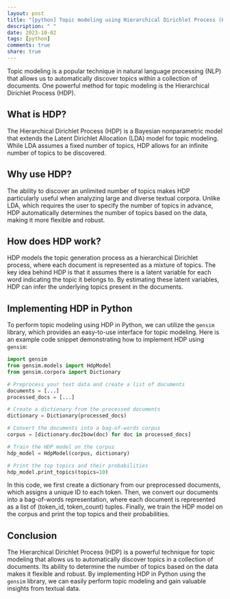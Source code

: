 ```yaml
---
layout: post
title: "[python] Topic modeling using Hierarchical Dirichlet Process (HDP)"
description: " "
date: 2023-10-02
tags: [python]
comments: true
share: true
---
```


Topic modeling is a popular technique in natural language processing (NLP) that allows us to automatically discover topics within a collection of documents. One powerful method for topic modeling is the Hierarchical Dirichlet Process (HDP).

## What is HDP?

The Hierarchical Dirichlet Process (HDP) is a Bayesian nonparametric model that extends the Latent Dirichlet Allocation (LDA) model for topic modeling. While LDA assumes a fixed number of topics, HDP allows for an infinite number of topics to be discovered.

## Why use HDP?

The ability to discover an unlimited number of topics makes HDP particularly useful when analyzing large and diverse textual corpora. Unlike LDA, which requires the user to specify the number of topics in advance, HDP automatically determines the number of topics based on the data, making it more flexible and robust.

## How does HDP work?

HDP models the topic generation process as a hierarchical Dirichlet process, where each document is represented as a mixture of topics. The key idea behind HDP is that it assumes there is a latent variable for each word indicating the topic it belongs to. By estimating these latent variables, HDP can infer the underlying topics present in the documents.

## Implementing HDP in Python

To perform topic modeling using HDP in Python, we can utilize the `gensim` library, which provides an easy-to-use interface for topic modeling. Here is an example code snippet demonstrating how to implement HDP using `gensim`:

```python
import gensim
from gensim.models import HdpModel
from gensim.corpora import Dictionary

# Preprocess your text data and create a list of documents
documents = [...]
processed_docs = [...]

# Create a dictionary from the processed documents
dictionary = Dictionary(processed_docs)

# Convert the documents into a bag-of-words corpus
corpus = [dictionary.doc2bow(doc) for doc in processed_docs]

# Train the HDP model on the corpus
hdp_model = HdpModel(corpus, dictionary)

# Print the top topics and their probabilities
hdp_model.print_topics(topics=10)
```

In this code, we first create a dictionary from our preprocessed documents, which assigns a unique ID to each token. Then, we convert our documents into a bag-of-words representation, where each document is represented as a list of (token_id, token_count) tuples. Finally, we train the HDP model on the corpus and print the top topics and their probabilities.

## Conclusion

The Hierarchical Dirichlet Process (HDP) is a powerful technique for topic modeling that allows us to automatically discover topics in a collection of documents. Its ability to determine the number of topics based on the data makes it flexible and robust. By implementing HDP in Python using the `gensim` library, we can easily perform topic modeling and gain valuable insights from textual data.